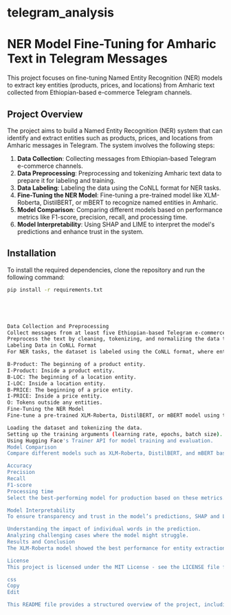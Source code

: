 # telegram_analysis

# NER Model Fine-Tuning for Amharic Text in Telegram Messages

This project focuses on fine-tuning Named Entity Recognition (NER) models to extract key entities (products, prices, and locations) from Amharic text collected from Ethiopian-based e-commerce Telegram channels.

## Project Overview

The project aims to build a Named Entity Recognition (NER) system that can identify and extract entities such as products, prices, and locations from Amharic messages in Telegram. The system involves the following steps:

1. **Data Collection**: Collecting messages from Ethiopian-based Telegram e-commerce channels.
2. **Data Preprocessing**: Preprocessing and tokenizing Amharic text data to prepare it for labeling and training.
3. **Data Labeling**: Labeling the data using the CoNLL format for NER tasks.
4. **Fine-Tuning the NER Model**: Fine-tuning a pre-trained model like XLM-Roberta, DistilBERT, or mBERT to recognize named entities in Amharic.
5. **Model Comparison**: Comparing different models based on performance metrics like F1-score, precision, recall, and processing time.
6. **Model Interpretability**: Using SHAP and LIME to interpret the model's predictions and enhance trust in the system.

## Installation

To install the required dependencies, clone the repository and run the following command:

```bash
pip install -r requirements.txt





Data Collection and Preprocessing
Collect messages from at least five Ethiopian-based Telegram e-commerce channels.
Preprocess the text by cleaning, tokenizing, and normalizing the data to prepare it for further labeling.
Labeling Data in CoNLL Format
For NER tasks, the dataset is labeled using the CoNLL format, where entities are identified and labeled as:

B-Product: The beginning of a product entity.
I-Product: Inside a product entity.
B-LOC: The beginning of a location entity.
I-LOC: Inside a location entity.
B-PRICE: The beginning of a price entity.
I-PRICE: Inside a price entity.
O: Tokens outside any entities.
Fine-Tuning the NER Model
Fine-tune a pre-trained XLM-Roberta, DistilBERT, or mBERT model using the labeled dataset in CoNLL format. The fine-tuning process involves:

Loading the dataset and tokenizing the data.
Setting up the training arguments (learning rate, epochs, batch size).
Using Hugging Face's Trainer API for model training and evaluation.
Model Comparison
Compare different models such as XLM-Roberta, DistilBERT, and mBERT based on the following metrics:

Accuracy
Precision
Recall
F1-score
Processing time
Select the best-performing model for production based on these metrics.

Model Interpretability
To ensure transparency and trust in the model’s predictions, SHAP and LIME are used to explain how the model identifies entities. These tools help in:

Understanding the impact of individual words in the prediction.
Analyzing challenging cases where the model might struggle.
Results and Conclusion
The XLM-Roberta model showed the best performance for entity extraction. Using SHAP and LIME helped improve interpretability and build trust in the predictions.

License
This project is licensed under the MIT License - see the LICENSE file for details.

css
Copy
Edit

This README file provides a structured overview of the project, including installation instructions, task breakdown, and explanations of how to use and modify the system.






